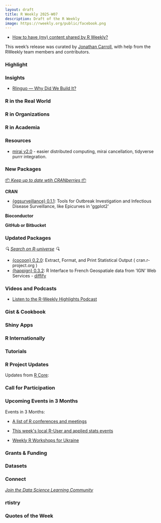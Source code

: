 ```yaml
---
layout: draft
title: R Weekly 2025-W07
description: Draft of the R Weekly
image: https://rweekly.org/public/facebook.png
---
```



+ [How to have (my) content shared by R Weekly?](https://github.com/rweekly/rweekly.org#how-to-have-my-content-shared-by-r-weekly)

This week’s release was curated by [Jonathan Carroll](https://fosstodon.org/@jonocarroll), with help from the RWeekly team members and contributors.


### Highlight



### Insights

+ [Rlinguo — Why Did We Build It?](https://rtask.thinkr.fr/rlinguo-why-did-we-build-it/)

### R in the Real World



### R in Organizations



### R in Academia



### Resources

+ [mirai v2.0](https://shikokuchuo.net/posts/25-mirai-v2/) - easier distributed computing, mirai cancellation, tidyverse purrr integration.

### New Packages

<!-- <p class="added-hostname"><a href="https://rweekly.org/live" target="_blank" class="externalLink">📦 <i>Go Live for More New Pkgs</i> 📦</a></p> --> 
<p class="added-hostname"><a href="https://dirk.eddelbuettel.com/cranberries/cran/new/" target="_blank" class="externalLink">📦 <i>Keep up to date wtih CRANberries</i> 📦</a></p>


**CRAN**

+ [{ggsurveillance} 0.1.1](https://cloud.r-project.org/package=ggsurveillance): Tools for Outbreak Investigation and Infectious Disease Surveillance, like Epicurves in 'ggplot2'


**Bioconductor**



**GitHub or Bitbucket**



### Updated Packages

<i>🔍 [Search on R-universe](https://r-universe.dev/search/) 🔍</i>

+ [{cocoon} 0.2.0](https://cran.r-project.org/package=cocoon): Extract, Format, and Print Statistical Output ( cran.r-project.org ) 
+ [{happign} 0.3.2](https://cran.r-project.org/package=happign): R Interface to French Geospatiale data from 'IGN' Web Services - [diffify](https://diffify.com/R/happign)

### Videos and Podcasts

+ [Listen to the R-Weekly Highlights Podcast](https://serve.podhome.fm/r-weekly-highlights)


### Gist & Cookbook



### Shiny Apps



### R Internationally



### Tutorials



<!--<div class="post-more-begin></div><div class="post-more-end"></div>-->

### R Project Updates

Updates from [R Core](http://developer.r-project.org/blosxom.cgi/R-devel/NEWS):

### Call for Participation

### Upcoming Events in 3 Months

Events in 3 Months:

+ [A list of R conferences and meetings](https://jumpingrivers.github.io/meetingsR/events.html)

+ [This week's local R-User and applied stats events](https://community.rstudio.com/c/irl)

+ [Weekly R Workshops for Ukraine](https://sites.google.com/view/dariia-mykhailyshyna/main/r-workshops-for-ukraine)

### Grants & Funding


### Datasets


### Connect

<i>[Join the Data Science Learning Community](https://DSLC.io/)</i>

### rtistry


### Quotes of the Week
